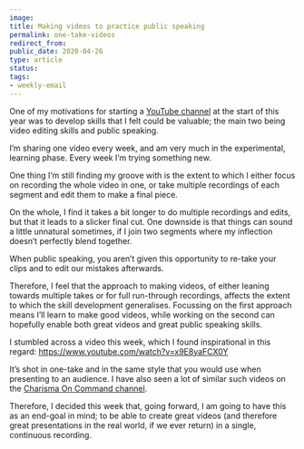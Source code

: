```yaml
---
image: 
title: Making videos to practice public speaking
permalink: one-take-videos
redirect_from: 
public_date: 2020-04-26
type: article
status: 
tags:
- weekly-email
---
```




One of my motivations for starting a [YouTube channel](https://www.youtube.com/c/ChrisLovejoy) at the start of this year was to develop skills that I felt could be valuable; the main two being video editing skills and public speaking.

I’m sharing one video every week, and am very much in the experimental, learning phase. Every week I’m trying something new.

One thing I’m still finding my groove with is the extent to which I either focus on recording the whole video in one, or take multiple recordings of each segment and edit them to make a final piece.

On the whole, I find it takes a bit longer to do multiple recordings and edits, but that it leads to a slicker final cut. One downside is that things can sound a little unnatural sometimes, if I join two segments where my inflection doesn’t perfectly blend together.

When public speaking, you aren’t given this opportunity to re-take your clips and to edit our mistakes afterwards.

Therefore, I feel that the approach to making videos, of either leaning towards multiple takes or for full run-through recordings, affects the extent to which the skill development generalises. Focussing on the first approach means I’ll learn to make good videos, while working on the second can hopefully enable both great videos and great public speaking skills.

I stumbled across a video this week, which I found inspirational in this regard: https://www.youtube.com/watch?v=x9E8yaFCX0Y

It’s shot in one-take and in the same style that you would use when presenting to an audience. I have also seen a lot of similar such videos on the [Charisma On Command channel](https://www.youtube.com/user/charismaoncommand).

Therefore, I decided this week that, going forward, I am going to have this as an end-goal in mind; to be able to create great videos (and therefore great presentations in the real world, if we ever return) in a single, continuous recording.

